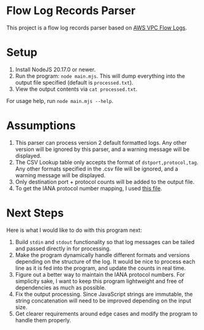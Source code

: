 # Flow Log Records Parser

This project is a flow log records parser based on [AWS VPC Flow Logs](https://docs.aws.amazon.com/vpc/latest/userguide/flow-log-records.html).

# Setup
1. Install NodeJS 20.17.0 or newer.
2. Run the program: `node main.mjs`. This will dump everything into the output file specified (default is `processed.txt`).
3. View the output contents via `cat processed.txt`.

For usage help, run `node main.mjs --help`.

# Assumptions

1. This parser can process version 2 default formatted logs. Any other version will be ignored by this parser, and a warning message will be displayed.
2. The CSV Lookup table only accepts the format of `dstport,protocol,tag`. Any other formats specified in the .csv file will be ignored, and a warning message will be displayed.
3. Only destination port + protocol counts will be added to the output file.
4. To get the IANA protocol number mapping, I used [this file](https://github.com/bahamas10/node-protocol-numbers/blob/master/protocol-numbers.js). 

# Next Steps

Here is what I would like to do with this program next:

1. Build `stdin` and `stdout` functionality so that log messages can be tailed and passed directly in for processing.
2. Make the program dynamically handle different formats and versions depending on the structure of the log. It would be nice to process each line as it is fed into the program, and update the counts in real time.
3. Figure out a better way to maintain the IANA protocol numbers. For simplicity sake, I want to keep this program lightweight and free of dependencies as much as possible.
4. Fix the output processing. Since JavaScript strings are immutable, the string concatenation will need to be improved depending on the input size. 
5. Get clearer requirements around edge cases and modify the program to handle them properly.


